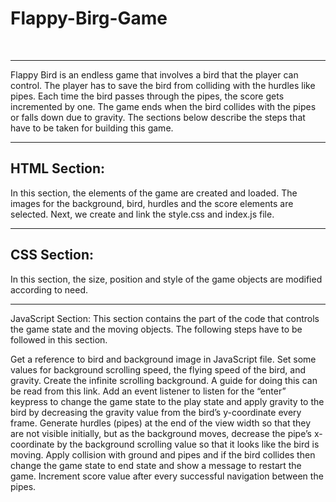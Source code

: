 # Flappy-Birg-Game
<br>
<hr>
Flappy Bird is an endless game that involves a bird that the player can control. The player has to save the bird from colliding with the hurdles like pipes. Each time the bird passes through the pipes, the score gets incremented by one. The game ends when the bird collides with the pipes or falls down due to gravity. The sections below describe the steps that have to be taken for building this game.
<br>
<hr>
<h2>HTML Section:</h2> In this section, the elements of the game are created and loaded. The images for the background, bird, hurdles and the score elements are selected. Next, we create and link the style.css and index.js file.
<br>
<hr>
<h2>CSS Section: </h2>In this section, the size, position and style of the game objects are modified according to need.
<br>
<hr>
JavaScript Section: This section contains the part of the code that controls the game state and the moving objects. The following steps have to be followed in this section.

Get a reference to bird and background image in JavaScript file.
Set some values for background scrolling speed, the flying speed of the bird, and gravity.
Create the infinite scrolling background. A guide for doing this can be read from this link.
Add an event listener to listen for the “enter” keypress to change the game state to the play state and apply gravity to the bird by decreasing the gravity value from the bird’s y-coordinate every frame.
Generate hurdles (pipes) at the end of the view width so that they are not visible initially, but as the background moves, decrease the pipe’s x-coordinate by the background scrolling value so that it looks like the bird is moving.
Apply collision with ground and pipes and if the bird collides then change the game state to end state and show a message to restart the game.
Increment score value after every successful navigation between the pipes.
